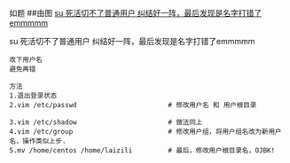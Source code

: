 如题
##由图
[su 死活切不了普通用户 纠结好一阵，最后发现是名字打错了emmmmm]()

su 死活切不了普通用户 纠结好一阵，最后发现是名字打错了emmmmm

	改下用户名
	避免再错
	
	方法
	1.退出登录状态
	2.vim /etc/passwd                       # 修改用户名 和 用户根目录
	
	3.vim /etc/shadow                       # 做法同上
	4.vim /etc/group                        # 修改用户组，将用户组名改为新用户名，操作类似上步.
	5.mv /home/centos /home/laizili         # 最后，修改用户根目录名，OJBK!